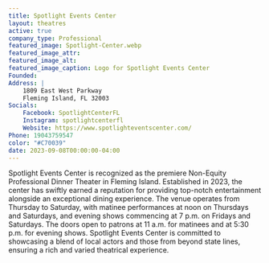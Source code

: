 ```yaml
---
title: Spotlight Events Center
layout: theatres
active: true
company_type: Professional
featured_image: Spotlight-Center.webp
featured_image_attr:
featured_image_alt:
featured_image_caption: Logo for Spotlight Events Center
Founded: 
Address: |
    1809 East West Parkway
    Fleming Island, FL 32003
Socials: 
    Facebook: SpotlightCenterFL
    Instagram: spotlightcenterfl
    Website: https://www.spotlighteventscenter.com/
Phone: 19043759547
color: "#C70039"
date: 2023-09-08T00:00:00-04:00
---
```

Spotlight Events Center is recognized as the premiere Non-Equity Professional Dinner Theater in Fleming Island. Established in 2023, the center has swiftly earned a reputation for providing top-notch entertainment alongside an exceptional dining experience. The venue operates from Thursday to Saturday, with matinee performances at noon on Thursdays and Saturdays, and evening shows commencing at 7 p.m. on Fridays and Saturdays. The doors open to patrons at 11 a.m. for matinees and at 5:30 p.m. for evening shows. Spotlight Events Center is committed to showcasing a blend of local actors and those from beyond state lines, ensuring a rich and varied theatrical experience.